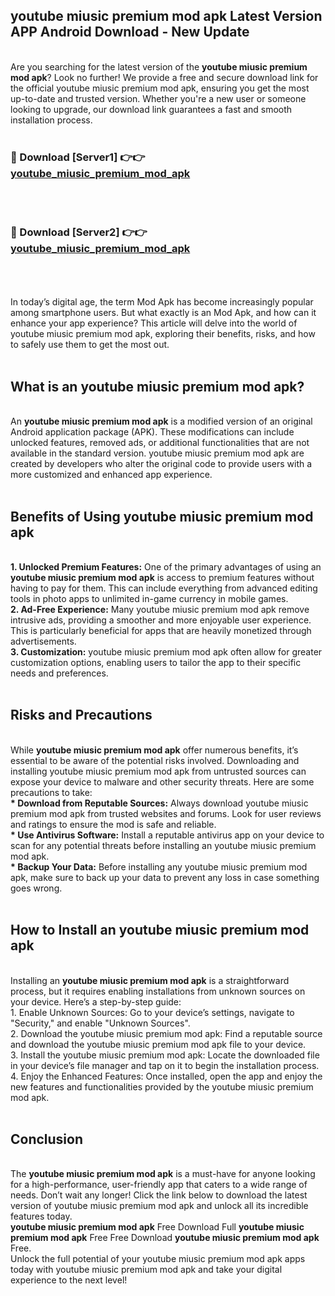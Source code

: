 ## youtube miusic premium mod apk Latest Version APP Android Download - New Update
<br>
Are you searching for the latest version of the <strong>youtube miusic premium mod apk</strong>? Look no further! We provide a free and secure download link for the official youtube miusic premium mod apk, ensuring you get the most up-to-date and trusted version. Whether you're a new user or someone looking to upgrade, our download link guarantees a fast and smooth installation process.
<br>
<br>
<h3>🔴 Download [Server1] 👉👉 <a href="https://modyolo.store/youtube+miusic+premium+mod+apk">youtube_miusic_premium_mod_apk</a></h3><br>
<br>
<h3>🔴 Download [Server2] 👉👉 <a href="https://modyolo.store/youtube+miusic+premium+mod+apk">youtube_miusic_premium_mod_apk</a></h3><br>
<br>
<br>
In today’s digital age, the term Mod Apk has become increasingly popular among smartphone users. But what exactly is an Mod Apk, and how can it enhance your app experience? This article will delve into the world of youtube miusic premium mod apk, exploring their benefits, risks, and how to safely use them to get the most out.
<br>
<br>
<h2>What is an youtube miusic premium mod apk?</h2>
<br>
An <strong>youtube miusic premium mod apk</strong> is a modified version of an original Android application package (APK). These modifications can include unlocked features, removed ads, or additional functionalities that are not available in the standard version. youtube miusic premium mod apk are created by developers who alter the original code to provide users with a more customized and enhanced app experience.
<br>
<br>
<h2>Benefits of Using youtube miusic premium mod apk</h2>
<br>
<strong> 1. Unlocked Premium Features:</strong> One of the primary advantages of using an <strong>youtube miusic premium mod apk</strong> is access to premium features without having to pay for them. This can include everything from advanced editing tools in photo apps to unlimited in-game currency in mobile games.
<br>
<strong> 2. Ad-Free Experience:</strong> Many youtube miusic premium mod apk remove intrusive ads, providing a smoother and more enjoyable user experience. This is particularly beneficial for apps that are heavily monetized through advertisements.
<br>
<strong> 3. Customization:</strong> youtube miusic premium mod apk often allow for greater customization options, enabling users to tailor the app to their specific needs and preferences.
<br>
<br>
<h2>Risks and Precautions</h2>
<br>
While <strong>youtube miusic premium mod apk</strong> offer numerous benefits, it’s essential to be aware of the potential risks involved. Downloading and installing youtube miusic premium mod apk from untrusted sources can expose your device to malware and other security threats. Here are some precautions to take:
<br>
<strong> * Download from Reputable Sources:</strong> Always download youtube miusic premium mod apk from trusted websites and forums. Look for user reviews and ratings to ensure the mod is safe and reliable.
<br>
<strong> * Use Antivirus Software:</strong> Install a reputable antivirus app on your device to scan for any potential threats before installing an youtube miusic premium mod apk.
<br>
<strong> * Backup Your Data:</strong> Before installing any youtube miusic premium mod apk, make sure to back up your data to prevent any loss in case something goes wrong.
<br>
<br>
<h2>How to Install an youtube miusic premium mod apk</h2>
<br>
Installing an <strong>youtube miusic premium mod apk</strong> is a straightforward process, but it requires enabling installations from unknown sources on your device. Here’s a step-by-step guide:
<br>
 1. Enable Unknown Sources: Go to your device’s settings, navigate to "Security," and enable "Unknown Sources".
<br>
 2. Download the youtube miusic premium mod apk: Find a reputable source and download the youtube miusic premium mod apk file to your device.
<br>
 3. Install the youtube miusic premium mod apk: Locate the downloaded file in your device’s file manager and tap on it to begin the installation process.
<br>
 4. Enjoy the Enhanced Features: Once installed, open the app and enjoy the new features and functionalities provided by the youtube miusic premium mod apk.
<br>
<br>
<h2><strong>Conclusion</strong></h2>
<br>
The <strong>youtube miusic premium mod apk</strong> is a must-have for anyone looking for a high-performance, user-friendly app that caters to a wide range of needs. Don’t wait any longer! Click the link below to download the latest version of youtube miusic premium mod apk and unlock all its incredible features today.
<br>
<strong>youtube miusic premium mod apk</strong> Free Download Full <strong>youtube miusic premium mod apk</strong> Free Free Download <strong>youtube miusic premium mod apk</strong> Free.
<br>
Unlock the full potential of your youtube miusic premium mod apk apps today with youtube miusic premium mod apk and take your digital experience to the next level!